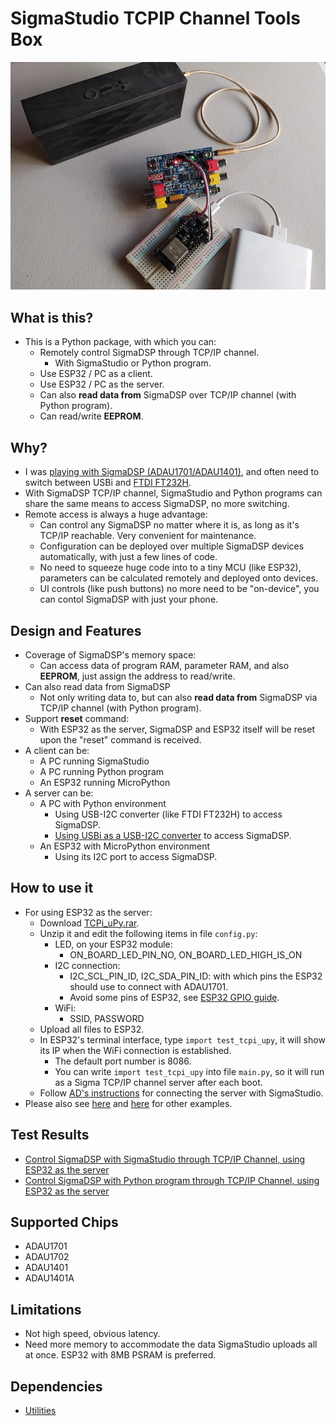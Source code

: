 # SigmaStudio TCPIP Channel Tools Box
[![](https://raw.githubusercontent.com/Wei1234c/TCPi/master/jpgs/Sigma%20TCPi%20server.png)](https://youtu.be/fecBbvJBepI) 
## What is this?
- This is a Python package, with which you can:
    - Remotely control SigmaDSP through TCP/IP channel.
        - With SigmaStudio or Python program.
    - Use ESP32 / PC as a client.
    - Use ESP32 / PC as the server. 
    - Can also **read data from** SigmaDSP over TCP/IP channel (with Python program).
    - Can read/write **EEPROM**.
    

## Why?
- I was [playing with SigmaDSP (ADAU1701/ADAU1401)](https://github.com/Wei1234c/SigmaDSP), and often need to switch between USBi and [FTDI FT232H](https://www.google.com/search?q=ftdi+ft232h&sxsrf=APq-WBvh8jByLE89c5v9AHCrUAZXqxOAmA:1646325613903&source=lnms&tbm=isch&sa=X&ved=2ahUKEwjCrZrrsKr2AhVL05QKHeoaD4gQ_AUoAXoECAEQAw&biw=1396&bih=585&dpr=1.38).
- With SigmaDSP TCP/IP channel, SigmaStudio and Python programs can share the same means to access SigmaDSP, no more switching.
- Remote access is always a huge advantage:
	- Can control any SigmaDSP no matter where it is, as long as it's TCP/IP reachable. Very convenient for maintenance.
	- Configuration can be deployed over multiple SigmaDSP devices automatically, with just a few lines of code.
	- No need to squeeze huge code into to a tiny MCU (like ESP32), parameters can be calculated remotely and deployed onto devices.
	- UI controls (like push buttons) no more need to be "on-device", you can contol SigmaDSP with just your phone.

## Design and Features
- Coverage of SigmaDSP's memory space:
    - Can access data of program RAM, parameter RAM, and also **EEPROM**, just assign the address to read/write.
- Can also read data from SigmaDSP
    - Not only writing data to, but can also **read data from** SigmaDSP via TCP/IP channel (with Python program).
- Support **reset** command:
	- With ESP32 as the server, SigmaDSP and ESP32 itself will be reset upon the "reset" command is received.
- A client can be:
    - A PC running SigmaStudio
    - A PC running Python program
    - An ESP32 running MicroPython
- A server can be:
    - A PC with Python environment
        - Using USB-I2C converter (like FTDI FT232H) to access SigmaDSP.
        - [Using USBi as a USB-I2C converter](https://github.com/Wei1234c/USBi) to access SigmaDSP.        
    - An ESP32 with MicroPython environment 
        - Using its I2C port to access SigmaDSP.  


## How to use it
- For using ESP32 as the server:
    - Download [TCPi_uPy.rar](https://github.com/Wei1234c/TCPi/raw/master/notebooks/tools/TCPi_uPy.rar).
    - Unzip it and edit the following items in file `config.py`:
        - LED, on your ESP32 module:
            - ON_BOARD_LED_PIN_NO, ON_BOARD_LED_HIGH_IS_ON
        - I2C connection:
            - I2C_SCL_PIN_ID, I2C_SDA_PIN_ID: with which pins the ESP32 should use to connect with ADAU1701.
            - Avoid some pins of ESP32, see [ESP32 GPIO guide](https://randomnerdtutorials.com/esp32-pinout-reference-gpios/).
        - WiFi:
            - SSID, PASSWORD 
    - Upload all files to ESP32.
    - In ESP32's terminal interface, type `import test_tcpi_upy`, it will show its IP when the WiFi connection is established.
        - The default port number is 8086.
        - You can write `import test_tcpi_upy` into file `main.py`, so it will run as a Sigma TCP/IP channel server after each boot.
    - Follow [AD's instructions](https://wiki.analog.com/resources/tools-software/sigmastudio/usingsigmastudio/tcpipchannels_) for connecting the server with SigmaStudio.
- Please also see [here](https://github.com/Wei1234c/TCPi/tree/master/notebooks/Functional%20test) and [here](https://github.com/Wei1234c/TCPi/tree/master/codes/test/pc) for other examples.  


## Test Results
- [Control SigmaDSP with SigmaStudio through TCP/IP Channel, using ESP32 as the server](https://youtu.be/fecBbvJBepI) 
- [Control SigmaDSP with Python program through TCP/IP Channel, using ESP32 as the server](https://youtu.be/0D95nNcjJ2Q)
    
## Supported Chips
- ADAU1701
- ADAU1702
- ADAU1401
- ADAU1401A

## Limitations
- Not high speed, obvious latency. 
- Need more memory to accommodate the data SigmaStudio uploads all at once. ESP32 with 8MB PSRAM is preferred.

## Dependencies
- [Utilities](https://github.com/Wei1234c/Utilities)